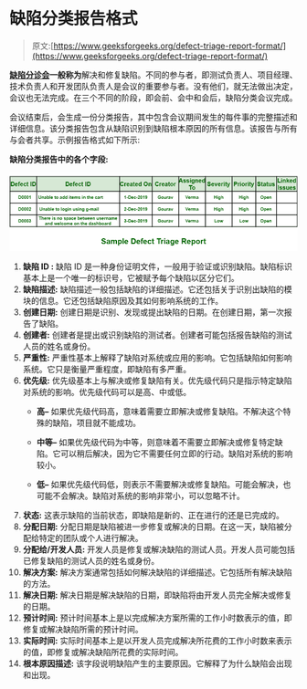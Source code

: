 # 缺陷分类报告格式

> 原文:[https://www.geeksforgeeks.org/defect-triage-report-format/](https://www.geeksforgeeks.org/defect-triage-report-format/)

**[缺陷分诊会](https://www.geeksforgeeks.org/defect-triage-meeting/)一般称为**解决和修复缺陷。不同的参与者，即测试负责人、项目经理、技术负责人和开发团队负责人是会议的重要参与者。没有他们，就无法做出决定，会议也无法完成。在三个不同的阶段，即会前、会中和会后，缺陷分类会议完成。

会议结束后，会生成一份分类报告，其中包含会议期间发生的每件事的完整描述和详细信息。该分类报告包含从缺陷识别到缺陷根本原因的所有信息。该报告与所有与会者共享。示例报告格式如下所示:

**缺陷分类报告中的各个字段:**

![](img/af6a8759468e8e184ad078f3dec4433a.png)

1.  **缺陷 ID :**
    缺陷 ID 是一种身份证明文件，一般用于验证或识别缺陷。缺陷标识基本上是一个唯一的标识号，它被赋予每个缺陷以区分它们。
2.  **缺陷描述:**
    缺陷描述一般包括缺陷的详细描述。它还包括关于识别出缺陷的模块的信息。它还包括缺陷原因及其如何影响系统的工作。
3.  **创建日期:**
    创建日期是识别、发现或提出缺陷的日期。在创建日期，第一次报告了缺陷。
4.  **创建者:**
    创建者是提出或识别缺陷的测试者。创建者可能包括报告缺陷的测试人员的姓名或身份。
5.  **严重性:**
    严重性基本上解释了缺陷对系统或应用的影响。它包括缺陷如何影响系统。它只是衡量严重程度，即缺陷有多严重。
6.  **优先级:**
    优先级基本上与解决或修复缺陷有关。优先级代码只是指示特定缺陷对系统的影响。优先级代码可以是高、中或低。
    *   **高–**
        如果优先级代码高，意味着需要立即解决或修复缺陷。不解决这个特殊的缺陷，项目就不能成功。
    *   **中等–**
        如果优先级代码为中等，则意味着不需要立即解决或修复特定缺陷。它可以稍后解决，因为它不需要任何立即的行动。缺陷对系统的影响较小。

    *   **低–**
        如果优先级代码低，则表示不需要解决或修复缺陷。可能会解决，也可能不会解决。缺陷对系统的影响非常小，可以忽略不计。
7.  **状态:**
    这表示缺陷的当前状态，即缺陷是新的、正在进行的还是已完成的。
8.  **分配日期:**
    分配日期是缺陷被进一步修复或解决的日期。在这一天，缺陷被分配给特定的团队或个人进行解决。
9.  **分配给/开发人员:**
    开发人员是修复或解决缺陷的测试人员。开发人员可能包括已修复缺陷的测试人员的姓名或身份。
10.  **解决方案:**
    解决方案通常包括如何解决缺陷的详细描述。它包括所有解决缺陷的方法。
11.  **解决日期:**
    解决日期是解决缺陷的日期，即缺陷将由开发人员完全解决或修复的日期。
12.  **预计时间:**
    预计时间基本上是以完成解决方案所需的工作小时数表示的值，即修复或解决缺陷所需的预计时间。
13.  **实际时间:**
    实际时间基本上是以开发人员完成解决所花费的工作小时数来表示的值，即修复或解决缺陷所花费的实际时间。
14.  **根本原因描述:**
    该字段说明缺陷产生的主要原因。它解释了为什么缺陷会出现和出现。